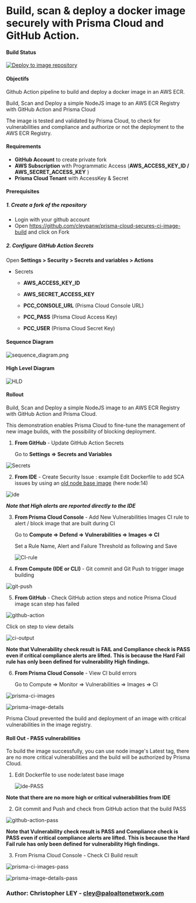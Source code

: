 # Build, scan & deploy a docker image securely with Prisma Cloud and GitHub Action.

#### Build Status

[![Deploy to image repository](https://github.com/cleypanw/prisma-cloud-secures-ci-image-build/actions/workflows/deploy_image.yml/badge.svg?branch=main)](https://github.com/cleypanw/prisma-cloud-secures-ci-image-build/actions/workflows/deploy_image.yml)

#### Objectifs

Github Action pipeline to build and deploy a docker image in an AWS ECR.

Build, Scan and Deploy a simple NodeJS image to an AWS ECR Registry with GitHub Action and Prisma Cloud

The image is tested and validated by Prisma Cloud, to check for vulnerabilities and compliance and authorize or not the deployment to the AWS ECR Registry.

#### Requirements

- **GitHub Account** to create private fork
- **AWS Subscription** with Programmatic Access (**AWS_ACCESS_KEY_ID / AWS_SECRET_ACCESS_KEY** )
- **Prisma Cloud Tenant** with AccessKey & Secret

#### Prerequisites

##### 1. Create a fork of the repository

- Login with your github account
- Open https://github.com/cleypanw/prisma-cloud-secures-ci-image-build and click on Fork



##### 2. Configure GitHub Action Secrets

Open **Settings > Security > Secrets and variables > Actions**

- Secrets

  - **AWS_ACCESS_KEY_ID**

  - **AWS_SECRET_ACCESS_KEY**

  - **PCC_CONSOLE_URL** (Prisma Cloud Console URL)

  - **PCC_PASS** (Prisma Cloud Access Key)

  - **PCC_USER** (Prisma Cloud Secret Key)

    



#### Sequence Diagram

![sequence_diagram.png](images/sequence_diagram.png)



#### High Level Diagram 

![HLD](images/hld.png)



#### Rollout

Build, Scan and Deploy a simple NodeJS image to an AWS ECR Registry with GitHub Action and Prisma Cloud.

This demonstration enables Prisma Cloud to fine-tune the management of new image builds, with the possibility of blocking deployment.



1. **From GitHub** - Update GitHub Action Secrets

   Go to **Settings => Secrets and Variables**

![Secrets](images/variables_secrets.png)





2. **From IDE** - Create Security Issue : example Edit Dockerfile to add SCA issues by using an [old node base image](https://hub.docker.com/_/node/tags) (here node:14)

![ide](images/ide.png)

***Note that High alerts are reported directly to the IDE***

3. **From Prisma Cloud Console** -  Add New Vulnerabilities Images CI rule to alert / block  image that are built during CI

   Go to **Compute => Defend => Vulnerabilities => Images => CI**

   Set a Rule Name, Alert and Failure Threshold as following and Save

   ![CI-rule](images/CI-rule.png)



4. **From Compute (IDE or CLI)** - Git commit and Git Push to trigger image building

![git-push](images/git-push.png)

5. **From GitHub** -  Check GitHub action steps and notice Prisma Cloud image scan step has failed

![github-action](images/github-action.png)

Click on step to view details

![ci-output](images/ci-output.png)

**Note that Vulnerability check result is FAIL and Compliance check is PASS even if critical compliance alerts are lifted.**
**This is because the Hard Fail rule has only been defined for vulnerability High findings.**

6. **From Prisma Cloud Console** - View CI build errors

   Go to Compute => Monitor => Vulnerabilities => Images => CI 

![prisma-ci-images](images/prisma-ci-images.png)



![prisma-image-details](images/prisma-image-details.png)

Prisma Cloud prevented the build and deployment of an image with critical vulnerabilities in the image registry.



#### Roll Out - PASS vulnerabilities 

To build the image successfully, you can use node image's Latest tag, there are no more critical vulnerabilities and the build will be authorized by Prisma Cloud.

1. Edit Dockerfile to use node:latest base image

   ![ide-PASS](images/ide-PASS.png)

**Note that there are no more high or critical vulnerabilities from IDE**

2. Git commit and Push and check from GitHub action that the build PASS

![github-action-pass](images/github-action-pass.png)

**Note that Vulnerability check result is PASS and Compliance check is PASS even if critical compliance alerts are lifted.**
**This is because the Hard Fail rule has only been defined for vulnerability High findings.**

3. From Prisma Cloud Console - Check CI Build result

![prisma-ci-images-pass](images/prisma-ci-images-pass.png)

![prisma-image-details-pass](images/prisma-image-details-pass.png)



### Author: Christopher LEY - cley@paloaltonetwork.com
